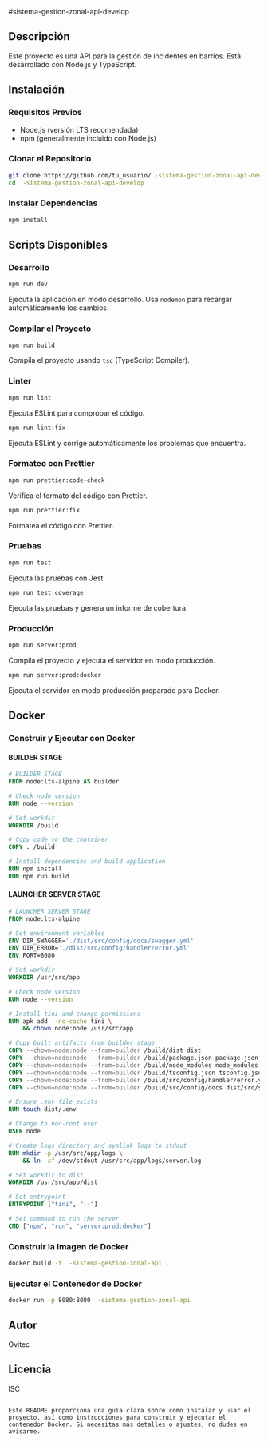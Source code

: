 #sistema-gestion-zonal-api-develop

## Descripción
Este proyecto es una API para la gestión de incidentes en barrios. Está desarrollado con Node.js y TypeScript.

## Instalación

### Requisitos Previos
- Node.js (versión LTS recomendada)
- npm (generalmente incluido con Node.js)

### Clonar el Repositorio
```bash
git clone https://github.com/tu_usuario/ -sistema-gestion-zonal-api-develop.git
cd  -sistema-gestion-zonal-api-develop
```

### Instalar Dependencias
```bash
npm install
```

## Scripts Disponibles

### Desarrollo
```bash
npm run dev
```
Ejecuta la aplicación en modo desarrollo. Usa `nodemon` para recargar automáticamente los cambios.

### Compilar el Proyecto
```bash
npm run build
```
Compila el proyecto usando `tsc` (TypeScript Compiler).

### Linter
```bash
npm run lint
```
Ejecuta ESLint para comprobar el código. 

```bash
npm run lint:fix
```
Ejecuta ESLint y corrige automáticamente los problemas que encuentra.

### Formateo con Prettier
```bash
npm run prettier:code-check
```
Verifica el formato del código con Prettier.

```bash
npm run prettier:fix
```
Formatea el código con Prettier.

### Pruebas
```bash
npm run test
```
Ejecuta las pruebas con Jest.

```bash
npm run test:coverage
```
Ejecuta las pruebas y genera un informe de cobertura.

### Producción
```bash
npm run server:prod
```
Compila el proyecto y ejecuta el servidor en modo producción.

```bash
npm run server:prod:docker
```
Ejecuta el servidor en modo producción preparado para Docker.

## Docker

### Construir y Ejecutar con Docker

#### BUILDER STAGE
```dockerfile
# BUILDER STAGE
FROM node:lts-alpine AS builder

# Check node version
RUN node --version

# Set workdir
WORKDIR /build

# Copy code to the container
COPY . /build

# Install dependencies and build application
RUN npm install
RUN npm run build
```

#### LAUNCHER SERVER STAGE
```dockerfile
# LAUNCHER SERVER STAGE
FROM node:lts-alpine

# Set environment variables
ENV DIR_SWAGGER='./dist/src/config/docs/swagger.yml'
ENV DIR_ERROR='./dist/src/config/handler/error.yml'
ENV PORT=8080

# Set workdir
WORKDIR /usr/src/app

# Check node version
RUN node --version

# Install tini and change permissions
RUN apk add --no-cache tini \
    && chown node:node /usr/src/app 

# Copy built artifacts from builder stage
COPY --chown=node:node --from=builder /build/dist dist
COPY --chown=node:node --from=builder /build/package.json package.json
COPY --chown=node:node --from=builder /build/node_modules node_modules
COPY --chown=node:node --from=builder /build/tsconfig.json tsconfig.json
COPY --chown=node:node --from=builder /build/src/config/handler/error.yml dist/src/shared/handler/error.yml
COPY --chown=node:node --from=builder /build/src/config/docs dist/src/shared/docs

# Ensure .env file exists
RUN touch dist/.env

# Change to non-root user
USER node 

# Create logs directory and symlink logs to stdout
RUN mkdir -p /usr/src/app/logs \
    && ln -sf /dev/stdout /usr/src/app/logs/server.log

# Set workdir to dist
WORKDIR /usr/src/app/dist

# Set entrypoint
ENTRYPOINT ["tini", "--"]

# Set command to run the server
CMD ["npm", "run", "server:prod:docker"]
```

### Construir la Imagen de Docker
```bash
docker build -t  -sistema-gestion-zonal-api .
```

### Ejecutar el Contenedor de Docker
```bash
docker run -p 8080:8080  -sistema-gestion-zonal-api
```

## Autor
Ovitec

## Licencia
ISC
```

Este README proporciona una guía clara sobre cómo instalar y usar el proyecto, así como instrucciones para construir y ejecutar el contenedor Docker. Si necesitas más detalles o ajustes, no dudes en avisarme.

